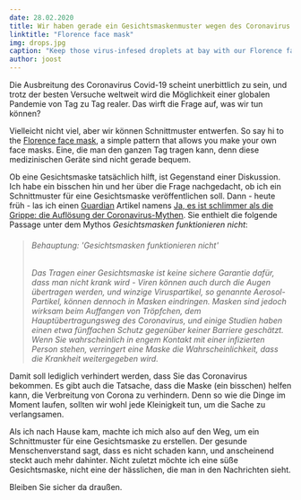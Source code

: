```yaml
---
date: 28.02.2020
title: Wir haben gerade ein Gesichtsmaskenmuster wegen des Coronavirus veröffentlicht
linktitle: "Florence face mask"
img: drops.jpg
caption: "Keep those virus-infesed droplets at bay with our Florence face mask"
author: joost
---
```



Die Ausbreitung des Coronavirus Covid-19 scheint unerbittlich zu sein, und trotz der besten Versuche weltweit wird die Möglichkeit einer globalen Pandemie von Tag zu Tag realer. Das wirft die Frage auf, was wir tun können?

Vielleicht nicht viel, aber wir können Schnittmuster entwerfen. So say hi to the [Florence face mask](/designs/florence/), a simple pattern that allows you make your own face masks. Eine, die man den ganzen Tag tragen kann, denn diese medizinischen Geräte sind nicht gerade bequem.

Ob eine Gesichtsmaske tatsächlich hilft, ist Gegenstand einer Diskussion. Ich habe ein bisschen hin und her über die Frage nachgedacht, ob ich ein Schnittmuster für eine Gesichtsmaske veröffentlichen soll. Dann - heute früh - las ich einen [Guardian](https://www.theguardian.com/) Artikel namens [Ja, es ist schlimmer als die Grippe: die Auflösung der Coronavirus-Mythen](https://www.theguardian.com/world/2020/feb/28/coronavirus-truth-myths-flu-covid-19-face-masks). Sie enthielt die folgende Passage unter dem Mythos *Gesichtsmasken funktionieren nicht*:

> ###### Behauptung: 'Gesichtsmasken funktionieren nicht'
> 
> *Das Tragen einer Gesichtsmaske ist keine sichere Garantie dafür, dass man nicht krank wird - Viren können auch durch die Augen übertragen werden, und winzige Viruspartikel, so genannte Aerosol-Partikel, können dennoch in Masken eindringen. Masken sind jedoch wirksam beim Auffangen von Tröpfchen, dem Hauptübertragungsweg des Coronavirus, und einige Studien haben einen etwa fünffachen Schutz gegenüber keiner Barriere geschätzt. Wenn Sie wahrscheinlich in engem Kontakt mit einer infizierten Person stehen, verringert eine Maske die Wahrscheinlichkeit, dass die Krankheit weitergegeben wird.*

Damit soll lediglich verhindert werden, dass Sie das Coronavirus bekommen. Es gibt auch die Tatsache, dass die Maske (ein bisschen) helfen kann, die Verbreitung von Corona zu verhindern. Denn so wie die Dinge im Moment laufen, sollten wir wohl jede Kleinigkeit tun, um die Sache zu verlangsamen.

Als ich nach Hause kam, machte ich mich also auf den Weg, um ein Schnittmuster für eine Gesichtsmaske zu erstellen. Der gesunde Menschenverstand sagt, dass es nicht schaden kann, und anscheinend steckt auch mehr dahinter. Nicht zuletzt möchte ich eine süße Gesichtsmaske, nicht eine der hässlichen, die man in den Nachrichten sieht.

Bleiben Sie sicher da draußen.
